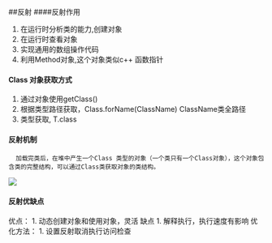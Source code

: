 ##反射
####反射作用

1. 在运行时分析类的能力,创建对象
2. 在运行时查看对象
3. 实现通用的数组操作代码
4. 利用Method对象,这个对象类似c++ 函数指针


#### Class 对象获取方式
1. 通过对象使用getClass()
2. 根据类型路径获取，Class.forName(ClassName) ClassName类全路径
3. 类型获取, T.class


#### 反射机制
```text
  加载完类后，在堆中产生一个Class 类型的对象（一个类只有一个Class对象），这个对象包含类的完整结构，可以通过Class类获取对象的类结构。
```
![](.01-反射_images/fbecd35d.png)

#### 反射优缺点
优点：
    1. 动态创建对象和使用对象，灵活
缺点
    1. 解释执行，执行速度有影响
优化方法：
    1. 设置反射取消执行访问检查
 
 
 
 
 
 
